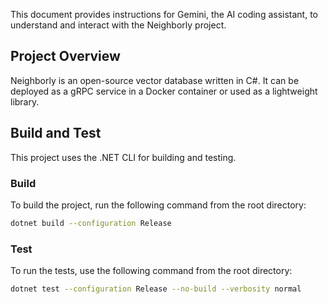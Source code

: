 This document provides instructions for Gemini, the AI coding assistant, to understand and interact with the Neighborly project.

## Project Overview

Neighborly is an open-source vector database written in C#. It can be deployed as a gRPC service in a Docker container or used as a lightweight library.

## Build and Test

This project uses the .NET CLI for building and testing.

### Build

To build the project, run the following command from the root directory:

```bash
dotnet build --configuration Release
```

### Test

To run the tests, use the following command from the root directory:

```bash
dotnet test --configuration Release --no-build --verbosity normal
```
